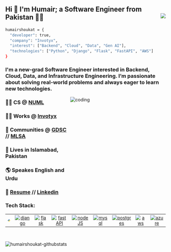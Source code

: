 <h2>
    Hi 👋 I'm Humair; a Software Engineer from Pakistan 👨‍💻
    <img align="right" src="https://komarev.com/ghpvc/?username=humairshoukat&style=circle&color=blueviolet">
</h2>

```bash
humairshoukat = {
  "developer": true,
  "company": "Invotyx",
  "interest": ["Backend", "Cloud", "Data", "Gen AI"],
  "technologies": ["Python", "Django", "Flask", "FastAPI", "AWS"]
}
```

<h3>
    I'm a new-grad Software Engineer interested in Backend, Cloud, Data, and Infrastructure Engineering. I’m passionate about solving real-world problems and always eager to learn new technologies.
</h3>

<img align="right" alt="coding" height="300" width="300" src="https://www.notion.so/image/https%3A%2F%2Fs3-us-west-2.amazonaws.com%2Fsecure.notion-static.com%2F52d491bb-b97d-47d7-9078-8ebcd1899357%2Flaptop.png?table=block&id=6a7e4e99-9f4f-4d02-81d8-bc4dda80105c&cache=v2">
<h3>👨‍🎓 CS @ <a href="https://www.numl.edu.pk">NUML</a> </h3>
<h3>👨‍💻 Works @ <a href="https://github.com/invotyx">Invotyx</a> </h3>
<h3>🚀 Communities @ <a href="https://gdsc.community.dev/national-university-of-modern-languages-numl-islamabad/">GDSC</a> // <a href="https://mvp.microsoft.com/en-US/studentambassadors/profile/2300f250-c5f5-4557-85f5-ca1f3148dbfc">MLSA</a> </h3>
<h3>📍 Lives in Islamabad, Pakistan </h3>
<h3>🌎 Speakes English and Urdu</h3>
<h3>📄 <a href="https://drive.google.com/drive/folders/1tYJrz1rFeIFOceEnWtiFXbdLMtxbOdH-?usp=sharing">Resume</a> // <a href="https://linkedin.com/in/humairshoukat">Linkedin</a> </h3>

**<h3 align="left">Tech Stack:</h3>**

<table width="100">
<tr>
    <td align='center' width="70">
        <a href="https://www.python.org"> <img src="https://raw.githubusercontent.com/devicons/devicon/master/icons/python/python-original.svg" alt="python"/></a>
    </td>
    <td align='center' width="70">
        <a href="https://www.djangoproject.com/"> <img src="https://seeklogo.com/images/D/django-logo-4C5ECF7036-seeklogo.com.png" alt="django"/> </a>
    </td>
    <td align='center' width="90">
        <a href="https://flask.palletsprojects.com/"> <img src="https://miro.medium.com/v2/resize:fit:438/1*0G5zu7CnXdMT9pGbYUTQLQ.png" alt="flask"/> </a>
    </td>
    <td align='center' width="70">
        <a href="https://fastapi.tiangolo.com/"> <img src="https://cdn.worldvectorlogo.com/logos/fastapi.svg" alt="fastAPI"/> </a>
    </td>
    <td align='center' width="70">
        <a href="https://nodejs.org/"> <img src="https://cdn-icons-png.flaticon.com/512/5968/5968322.png" alt="nodeJS"/> </a>
    </td>
    <td align='center' width="90">
         <a href="https://www.mysql.com/"> <img src="https://www.isummation.com/wp-content/uploads/2022/08/mysql-logo-pngrepo-com.png" alt="mysql"/> </a>
    </td>
    <td align='center' width="70">
         <a href="https://www.postgresql.org/"> <img src="https://upload.wikimedia.org/wikipedia/commons/2/29/Postgresql_elephant.svg" alt="postgres"/> </a>
    </td>
    <td align='center' width="70">
         <a href="https://aws.amazon.com/"> <img src="https://pbs.twimg.com/profile_images/1641476962362302464/K8lb6OtN_400x400.jpg" alt="aws"></a>
    </td>
    <td align='center' width="70">
         <a href="https://azure.microsoft.com/"> <img src="https://swimburger.net/media/ppnn3pcl/azure.png" alt="azure"/> </a>
    </td>
<!--     <td align='center' width="70">
         <a href="https://cloud.google.com/"> <img src="https://www.gend.co/hs-fs/hubfs/gcp-logo-cloud.png?width=730&name=gcp-logo-cloud.png" alt="gcp"/> </a>
    </td> -->
</tr>

</table>

<!---
<a href="https://flutter.dev/"> <img src="https://web-strapi.mrmilu.com/uploads/flutter_logo_470e9f7491.png" alt="flutter"/> </a>
<a href="https://react.dev/"> <img src="https://upload.wikimedia.org/wikipedia/commons/thumb/3/30/React_Logo_SVG.svg/1200px-React_Logo_SVG.svg.png" alt="react"/> </a>
--->

<br>
<p align="left">
  <img src="https://github-readme-stats.vercel.app/api?username=humairshoukat&show_icons=true&locale=en" alt="humairshoukat-githubstats"/>
</p>

<!---
humairshoukat/humairshoukat is a ✨ special ✨ repository because its `README.md` (this file) appears on your GitHub profile.
You can click the Preview link to take a look at your changes.
--->  
